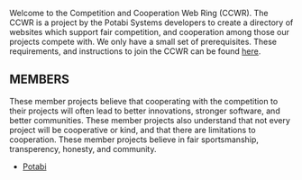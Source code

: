 Welcome to the Competition and Cooperation Web Ring (CCWR). The CCWR is a project by the Potabi Systems developers to create a directory of websites which support fair competition, and cooperation among those our projects compete with. We only have a small set of prerequisites. These requirements, and instructions to join the CCWR can be found [here](https://github.com/Potabi/ccwr.potabi.com/blob/gh-pages/join.md).

## MEMBERS
These member projects believe that cooperating with the competition to their projects will often lead to better innovations, stronger software, and better communities. These member projects also understand that not every project will be cooperative or kind, and that there are limitations to cooperation. These member projects believe in fair sportsmanship, transperency, honesty, and community.

- [Potabi](https://potabi.com)
